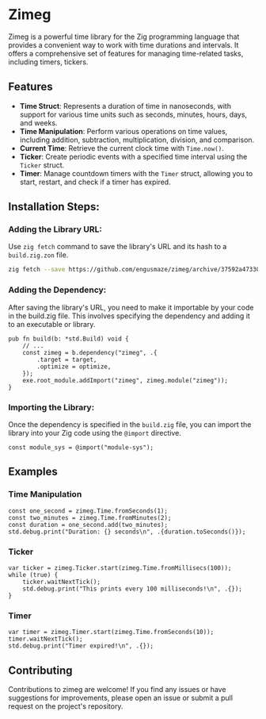 # Zimeg

Zimeg is a powerful time library for the Zig programming language that provides a convenient way to work with time durations and intervals. It offers a comprehensive set of features for managing time-related tasks, including timers, tickers.

## Features

- **Time Struct**: Represents a duration of time in nanoseconds, with support for various time units such as seconds, minutes, hours, days, and weeks.
- **Time Manipulation**: Perform various operations on time values, including addition, subtraction, multiplication, division, and comparison.
- **Current Time**: Retrieve the current clock time with `Time.now()`.
- **Ticker**: Create periodic events with a specified time interval using the `Ticker` struct.
- **Timer**: Manage countdown timers with the `Timer` struct, allowing you to start, restart, and check if a timer has expired.

## Installation Steps:

### Adding the Library URL:

Use `zig fetch` command to save the library's URL and its hash to a `build.zig.zon` file.

```sh
zig fetch --save https://github.com/engusmaze/zimeg/archive/37592a473304baf2776374fac14f4e52fbb7e505.tar.gz
```

### Adding the Dependency:

After saving the library's URL, you need to make it importable by your code in the build.zig file. This involves specifying the dependency and adding it to an executable or library.

```zig
pub fn build(b: *std.Build) void {
    // ...
    const zimeg = b.dependency("zimeg", .{
        .target = target,
        .optimize = optimize,
    });
    exe.root_module.addImport("zimeg", zimeg.module("zimeg"));
}
```

### Importing the Library:

Once the dependency is specified in the `build.zig` file, you can import the library into your Zig code using the `@import` directive.

```zig
const module_sys = @import("module-sys");
```

## Examples

### Time Manipulation

```zig
const one_second = zimeg.Time.fromSeconds(1);
const two_minutes = zimeg.Time.fromMinutes(2);
const duration = one_second.add(two_minutes);
std.debug.print("Duration: {} seconds\n", .{duration.toSeconds()});
```

### Ticker

```zig
var ticker = zimeg.Ticker.start(zimeg.Time.fromMillisecs(100));
while (true) {
    ticker.waitNextTick();
    std.debug.print("This prints every 100 milliseconds!\n", .{});
}
```

### Timer

```zig
var timer = zimeg.Timer.start(zimeg.Time.fromSeconds(10));
timer.waitNextTick();
std.debug.print("Timer expired!\n", .{});
```

## Contributing

Contributions to zimeg are welcome! If you find any issues or have suggestions for improvements, please open an issue or submit a pull request on the project's repository.
